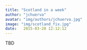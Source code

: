 ```yaml
---
title: "Scotland in a week"
author: "jchuerva"
avatar: "img/authors/jchuerva.jpg"
image: "img/scotland_fix.jpg"
date:   2015-03-20 12:12:12
---
```


TBD

<!-- <img src="" width="670" />

<img src="" width="670" />

<img src="" width="670" />

<img src="" width="670" />

<img src="" width="670" />

<img src="" width="670" />

<img src="" width="670" />

<img src="" width="670" />

<img src="" width="670" />

<img src="" width="670" />

<img src="" width="670" /> -->
